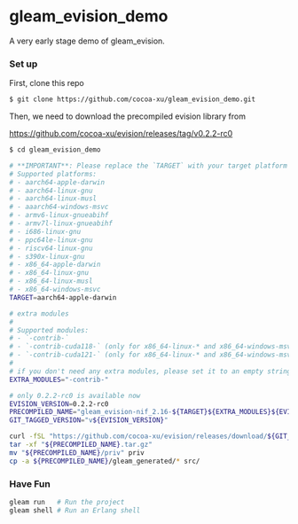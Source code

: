 # gleam_evision_demo

A very early stage demo of gleam_evision.

### Set up

First, clone this repo

```bash
$ git clone https://github.com/cocoa-xu/gleam_evision_demo.git
```

Then, we need to download the precompiled evision library from

https://github.com/cocoa-xu/evision/releases/tag/v0.2.2-rc0

```bash
$ cd gleam_evision_demo

# **IMPORTANT**: Please replace the `TARGET` with your target platform
# Supported platforms: 
# - aarch64-apple-darwin
# - aarch64-linux-gnu
# - aarch64-linux-musl
# - aaarch64-windows-msvc
# - armv6-linux-gnueabihf
# - armv7l-linux-gnueabihf
# - i686-linux-gnu
# - ppc64le-linux-gnu
# - riscv64-linux-gnu
# - s390x-linux-gnu
# - x86_64-apple-darwin
# - x86_64-linux-gnu
# - x86_64-linux-musl
# - x86_64-windows-msvc
TARGET=aarch64-apple-darwin

# extra modules
#
# Supported modules:
# - `-contrib-`
# - `-contrib-cuda118-` (only for x86_64-linux-* and x86_64-windows-msvc)
# - `-contrib-cuda121-` (only for x86_64-linux-* and x86_64-windows-msvc)
#
# if you don't need any extra modules, please set it to an empty string
EXTRA_MODULES="-contrib-"

# only 0.2.2-rc0 is available now
EVISION_VERSION=0.2.2-rc0
PRECOMPILED_NAME="gleam_evision-nif_2.16-${TARGET}${EXTRA_MODULES}${EVISION_VERSION}"
GIT_TAGGED_VERSION="v${EVISION_VERSION}"

curl -fSL "https://github.com/cocoa-xu/evision/releases/download/${GIT_TAGGED_VERSION}/${PRECOMPILED_NAME}.tar.gz" -o "${PRECOMPILED_NAME}.tar.gz"
tar -xf "${PRECOMPILED_NAME}.tar.gz"
mv "${PRECOMPILED_NAME}/priv" priv
cp -a ${PRECOMPILED_NAME}/gleam_generated/* src/
```

### Have Fun

```sh
gleam run   # Run the project
gleam shell # Run an Erlang shell
```
